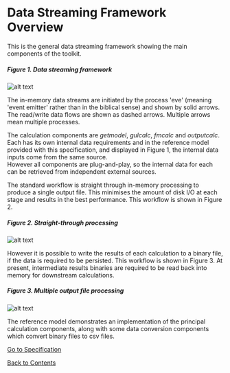 # Data Streaming Framework Overview

This is the general data streaming framework showing the main components of the toolkit.

##### Figure 1. Data streaming framework
![alt text](https://github.com/johcarter/documentation/blob/master/docs/img/DataStreamFramework.jpg "Data Streaming Framework")

The in-memory data streams are initiated by the process 'eve' (meaning 'event emitter' rather than in the biblical sense) and shown by solid arrows. The read/write data flows are shown as dashed arrows. Multiple arrows mean multiple processes. 

The calculation components are *getmodel*, *gulcalc*, *fmcalc* and *outputcalc*. Each has its own internal data requirements and in the reference model provided with this specification, and displayed in Figure 1, the internal data inputs come from the same source.  
However all components are plug-and-play, so the internal data for each can be retrieved from independent external sources. 

The standard workflow is straight through in-memory processing to produce a single output file.  This minimises the amount of disk I/O at each stage and results in the best performance. This workflow is shown in Figure 2.

##### Figure 2. Straight-through processing
![alt text](https://github.com/johcarter/documentation/blob/master/docs/img/SingleOutput.jpg "Straight-through processing")

However it is possible to write the results of each calculation to a binary file, if the data is required to be persisted. This workflow is shown in Figure 3.
At present, intermediate results binaries are required to be read back into memory for downstream calculations.

##### Figure 3. Multiple output file processing
![alt text](https://github.com/johcarter/documentation/blob/master/docs/img/MultipleOutput1.jpg "Multiple output file processing")

The reference model demonstrates an implementation of the principal calculation components, along with some data conversion components which convert binary files to csv files. 

[Go to Specification](Specification.md)

[Back to Contents](Contents.md)
